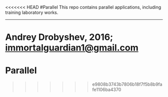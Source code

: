<<<<<<< HEAD
#Parallel
This repo contains parallel applications, including training laboratory works.
***
Andrey Drobyshev, 2016;
immortalguardian1@gmail.com
=======
# Parallel
>>>>>>> e9808b3743b7806b18f7f5b8b9fafe1106ba4370
